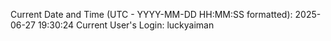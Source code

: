 Current Date and Time (UTC - YYYY-MM-DD HH:MM:SS formatted): 2025-06-27 19:30:24
Current User's Login: luckyaiman
